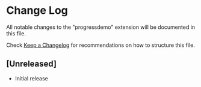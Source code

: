 # Change Log

All notable changes to the "progressdemo" extension will be documented in this file.

Check [Keep a Changelog](http://keepachangelog.com/) for recommendations on how to structure this file.

## [Unreleased]

- Initial release